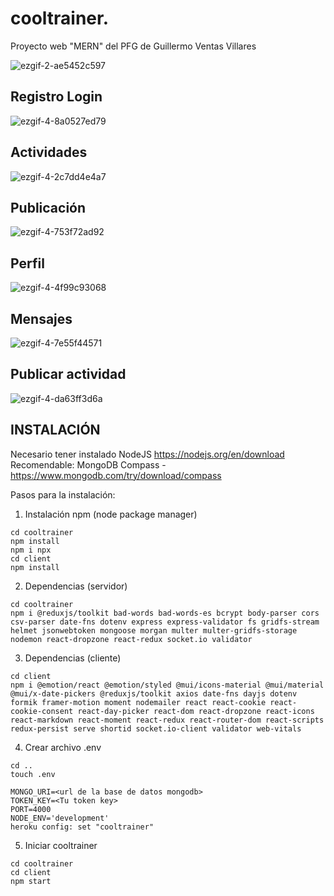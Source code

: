 ﻿# cooltrainer.
Proyecto web "MERN" del PFG de Guillermo Ventas Villares

![ezgif-2-ae5452c597](https://github.com/Guilleuve/PFG-GuillermoVentasVillares/assets/56960692/e7a7c335-d0c6-4179-8405-f0a89c6a9ae2)
## Registro Login
![ezgif-4-8a0527ed79](https://github.com/Guilleuve/PFG-GuillermoVentasVillares/assets/56960692/505a379f-9bb0-4293-84da-97019384c3d0)
## Actividades
![ezgif-4-2c7dd4e4a7](https://github.com/Guilleuve/PFG-GuillermoVentasVillares/assets/56960692/68c3ff69-a926-403a-b174-78c350a7951b)
## Publicación
![ezgif-4-753f72ad92](https://github.com/Guilleuve/PFG-GuillermoVentasVillares/assets/56960692/9229c2e9-8c61-4bfe-a38a-7017086568a7)
## Perfil
![ezgif-4-4f99c93068](https://github.com/Guilleuve/PFG-GuillermoVentasVillares/assets/56960692/7498a69b-fd79-4b6b-8559-5b494dda40ea)
## Mensajes
![ezgif-4-7e55f44571](https://github.com/Guilleuve/PFG-GuillermoVentasVillares/assets/56960692/dda04a08-2b20-4e2b-821e-df28c6798cae)
## Publicar actividad
![ezgif-4-da63ff3d6a](https://github.com/Guilleuve/PFG-GuillermoVentasVillares/assets/56960692/2a88cca5-6341-42da-bb18-ce803cc234be)

## INSTALACIÓN

Necesario tener instalado NodeJS https://nodejs.org/en/download
Recomendable: MongoDB Compass - https://www.mongodb.com/try/download/compass

Pasos para la instalación:

1) Instalación npm (node package manager)
```
cd cooltrainer
npm install
npm i npx
cd client
npm install
```

2) Dependencias (servidor)
```
cd cooltrainer
npm i @reduxjs/toolkit bad-words bad-words-es bcrypt body-parser cors csv-parser date-fns dotenv express express-validator fs gridfs-stream helmet jsonwebtoken mongoose morgan multer multer-gridfs-storage nodemon react-dropzone react-redux socket.io validator

```
3) Dependencias (cliente)
```
cd client
npm i @emotion/react @emotion/styled @mui/icons-material @mui/material @mui/x-date-pickers @reduxjs/toolkit axios date-fns dayjs dotenv formik framer-motion moment nodemailer react react-cookie react-cookie-consent react-day-picker react-dom react-dropzone react-icons react-markdown react-moment react-redux react-router-dom react-scripts redux-persist serve shortid socket.io-client validator web-vitals

```

4) Crear archivo .env

```
cd ..
touch .env
```

```
MONGO_URI=<url de la base de datos mongodb> 
TOKEN_KEY=<Tu token key>
PORT=4000
NODE_ENV='development'
heroku config: set "cooltrainer"
```

5) Iniciar cooltrainer
```
cd cooltrainer
cd client
npm start
```
